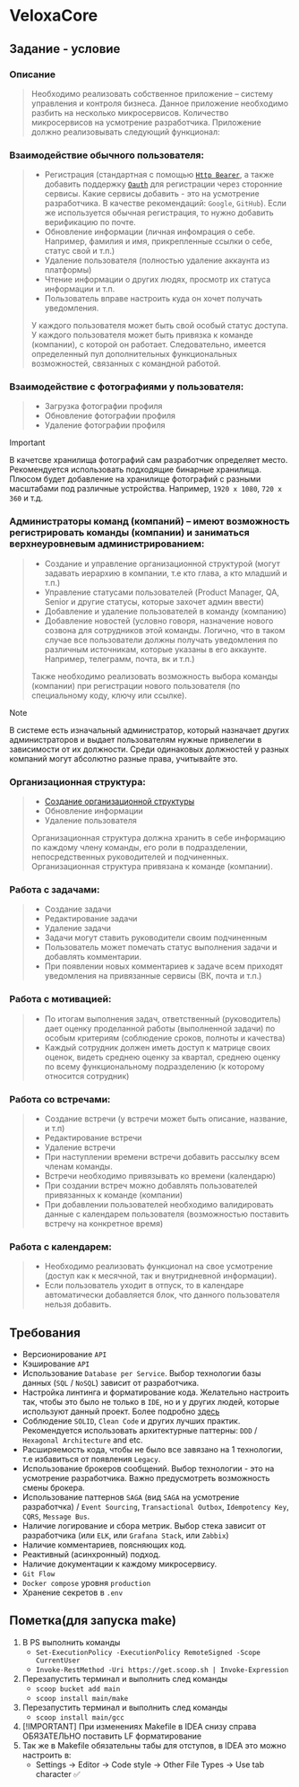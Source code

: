 # VeloxaCore

## Задание - условие

### Описание

> Необходимо реализовать собственное приложение – систему управления и контроля бизнеса. Данное приложение необходимо разбить на несколько микросервисов. Количество микросервисов на усмотрение разработчика. Приложение должно реализовывать следующий функционал:

### Взаимодействие обычного пользователя:
> - Регистрация (стандартная с помощью [`Http Bearer`](https://infostart.ru/1c/articles/2035437/), а также добавить поддержку [`Oauth`](https://infostart.ru/1c/articles/2035437/) для регистрации через сторонние сервисы. Какие сервисы добавить - это на усмотрение разработчика. В качестве рекомендаций: `Google`, `GitHub`). Если же используется обычная регистрация, то нужно добавить верификацию по почте. 
> - Обновление информации (личная инфомрация о себе. Например, фамилия и имя, прикрепленные ссылки о себе, статус свой и т.п.)
> - Удаление пользователя (полностью удаление аккаунта из платформы)
> - Чтение информации о других людях, просмотр их статуса информации и т.п.
> - Пользователь вправе настроить куда он хочет получать уведомления.
> 
> У каждого пользователя может быть свой особый статус доступа. У каждого пользователя может быть привязка к команде (компании), с которой он работает. Следовательно, имеется определенный пул дополнительных функциональных возможностей, связанных с командной работой. 

### Взаимодействие с фотографиями у пользователя:

> - Загрузка фотографии профиля
> - Обновление фотографии профиля 
> - Удаление фотографии профиля

> [!IMPORTANT]
> В качетсве хранилища фотографий сам разработчик определяет место. Рекомендуется использовать подходящие бинарные хранилища.
> Плюсом будет добавление на хранилище фотографий с разными масштабами под различные устройства. Например, `1920 x 1080`, `720 x 360` и т.д.

### Администраторы команд (компаний) – имеют возможность регистрировать команды (компании) и заниматься верхнеуровневым администрированием:
> - Создание и управление организационной структурой (могут задавать иерархию в компании, т.е кто глава, а кто младший и т.п.)
> - Управление статусами пользователей (Product Manager, QA, Senior и другие статусы, которые захочет админ ввести)
> - Добавление и удаление пользователей в команду (компанию) 
> - Добавление новостей (условно говоря, назначение нового созвона для сотрудников этой команды. Логично, что в таком случае все пользователи должны получать уведомления по различным источникам, которые указаны в его аккаунте. Например, телеграмм, почта, вк и т.п.)
> 
> Также необходимо реализовать возможность выбора команды (компании) при регистрации нового пользователя (по специальному коду, ключу или ссылке).

> [!NOTE]
> В системе есть изначальный администратор, который назначает других администраторов и выдает пользователям нужные привелегии в зависимости от их должности. Среди одинаковых должностей у разных компаний могут абсолютно разные права, учитывайте это.  

### Организационная структура:
> - [Создание организационной структуры](https://journal.sovcombank.ru/biznesu/organizatsionnaya-struktura-predpriyatiya-kak-glavnii-borets-s-haosom-v-biznes-protsessah)
> - Обновление информации
> - Удаление пользователя
> 
> Организационная структура должна хранить в себе информацию по каждому члену команды, его роли в подразделении, непосредственных руководителей и подчиненных. Организационная структура привязана к команде (компании).
 
### Работа с задачами:
> - Создание задачи
> - Редактирование задачи
> - Удаление задачи
> - Задачи могут ставить руководители своим подчиненным
> - Пользователь может помечать статус выполнения задачи и добавлять комментарии.
> - При появлении новых комментариев к задаче всем приходят уведомления на привязанные сервисы (ВК, почта и т.п.)

### Работа с мотивацией:
> - По итогам выполнения задач, ответственный (руководитель) дает оценку проделанной работы (выполненной задачи) по особым критериям (соблюдение сроков, полноты и качества)
> - Каждый сотрудник должен иметь доступ к матрице своих оценок, видеть среднею оценку за квартал, среднею оценку по всему функциональному подразделению (к которому относится сотрудник)
 
### Работа со встречами:
> - Создание встречи (у встречи может быть описание, название, и т.п)
> - Редактирование встречи
> - Удаление встречи
> - При наступлении времени встречи добавить рассылку всем членам команды. 
> - Встречи необходимо привязывать ко времени (календарю)
> - При создании встреч можно добавлять пользователей привязанных к команде (компании)
> - При добавлении пользователей необходимо валидировать данные с календарем пользователя (возможностью поставить встречу на конкретное время)
 

### Работа с календарем:
> - Необходимо реализовать функционал на свое усмотрение (доступ как к месячной, так и внутридневной информации).
> - Если пользователь уходит в отпуск, то в календаре автоматически добавляется блок, что данного пользователя нельзя добавить. 

## Требования
- Версионирование `API`
- Кэширование `API`
- Использование `Database per Service`. Выбор технологии базы данных (`SQL` / `NoSQL`) зависит от разработчика.
- Настройка линтинга и форматирование кода. Желательно настроить так, чтобы это было не только в `IDE`, но и у других людей, которые используют данный проект. Более подробно [здесь](https://www.baeldung.com/checkstyle-java) 
- Соблюдение `SOLID`, `Clean Code` и других лучших практик. Рекомендуется использовать архитектурные паттерны: `DDD` / `Hexagonal Architecture` and etc. 
- Расширяемость кода, чтобы не было все завязано на 1 технологии, т.е избавиться от появления `Legacy`.
- Использование брокеров сообщений. Выбор технологии - это на усмотрение разработчика. Важно предусмотреть возможность смены брокера.  
- Использование паттернов `SAGA` (вид `SAGA` на усмотрение разработчка) / `Event Sourcing`, `Transactional Outbox`, `Idempotency Key`, `CQRS`, `Message Bus`. 
- Наличие логирование и сбора метрик. Выбор стека зависит от разработчика (или `ELK`, или `Grafana Stack`, или `Zabbix`) 
- Наличие комментариев, поясняющих код.
- Реактивный (асинхронный) подход.
- Наличие документации к каждому микросервису.
- `Git Flow`
- `Docker compose` уровня `production`
- Хранение секретов в `.env`

## Пометка(для запуска make)
1) В PS выполнить команды
    - ```Set-ExecutionPolicy -ExecutionPolicy RemoteSigned -Scope CurrentUser```
    - ```Invoke-RestMethod -Uri https://get.scoop.sh | Invoke-Expression```
2) Перезапустить терминал и выполнить след команды
    - ```scoop bucket add main```
    - ```scoop install main/make```
3) Перезапустить терминал и выполнить след команды
   - ```scoop install main/gcc```
4) [!IMPORTANT] При изменениях Makefile в IDEA снизу справа ОБЯЗАТЕЛЬНО поставить LF форматирование
5) Так же в Makefile обязательны табы для отступов, в IDEA это можно настроить в:
   - Settings -> Editor -> Code style -> Other File Types -> Use tab character ✅

